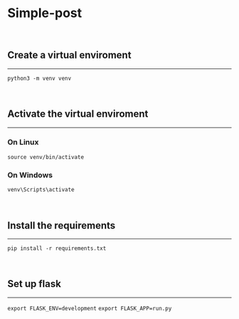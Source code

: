 # Simple-post


<br>

## Create a virtual enviroment
---
``python3 -m venv venv``

<br>

## Activate the virtual enviroment
---
### On Linux
``source venv/bin/activate``
### On Windows
``venv\Scripts\activate``

<br>

## Install the requirements
---
``pip install -r requirements.txt``

<br>

## Set up flask
---
``export FLASK_ENV=development``
``export FLASK_APP=run.py``
